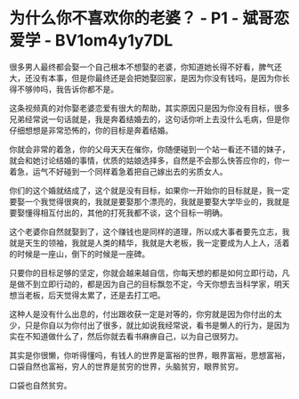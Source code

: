 # 为什么你不喜欢你的老婆？ - P1 - 斌哥恋爱学 - BV1om4y1y7DL

很多男人最终都会娶一个自己根本不想娶的老婆，你知道她长得不好看，脾气还大，还没有本事，但是你最终还是会把她娶回家，是因为你没有钱吗，是因为你长得不够帅吗，我告诉你都不是。

这条视频真的对你娶老婆恋爱有很大的帮助，其实原因只是因为你没有目标，很多兄弟经常说一句话就是，我是奔着结婚去的，这句话你听上去没什么毛病，但是你仔细想想是非常恐怖的，你的目标是奔着结婚。

你就会非常的着急，你的父母天天在催你，你随便碰到一个站一看还不错的妹子，就会和她讨论结婚的事情，优质的姑娘选择多，自然是不会那么快答应你的，你一着急，运气不好碰到一个同样着急着把自己嫁出去的劣质女人。

你们的这个婚就结成了，这个就是没有目标，如果你一开始你的目标就是，我一定要娶一个我觉得很爽的，我就是要娶那个漂亮的，我就是要娶大学毕业的，我就是要娶懂得相互付出的，其他的打死我都不谈，这个目标一明确。

这个老婆你自然就娶到了，这个赚钱也是同样的道理，所以成大事者要先立志，我就是天生的领袖，我就是人类的精华，我就是大老板，我一定要成为人上人，活着的时候是一座山，倒下的时候是一座碑。

只要你的目标足够的坚定，你就会越来越自信，你每天想的都是如何立即行动，凡是做不到立即行动的，都是因为自己的目标飘忽不定，今天你想去当科学家，明天想当老板，后天觉得太累了，还是去打工吧。

这种人是没有什么出息的，付出跟收获一定是对等的，你穷就是因为你付出的太少，只是你自以为你付出了很多，就比如说我经常说，看书是懒人的行为，是因为实在不知道做什么了，然后你就去看书麻痹自己，以为自己很努力。

其实是你很懒，你听得懂吗，有钱人的世界是富裕的世界，眼界富裕，思想富裕，口袋自然也富裕，穷人的世界是贫穷的世界，头脑贫穷，眼界贫穷。

口袋也自然贫穷。